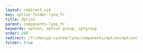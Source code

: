 ```yaml
---
layout: redirect.njk
key: option-folder-lyne_fr
title: Option
parent: components-lyne_fr
keywords: option, option group, optgroup
order: 290
redirect: /fr/design-system/lyne/components/option/option/
folder: true
---
```

